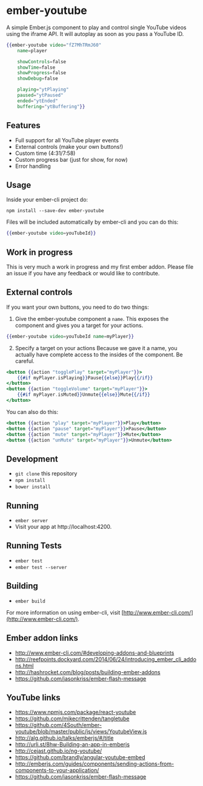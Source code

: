 # ember-youtube

A simple Ember.js component to play and control single YouTube videos using the iframe API. It will autoplay as soon as you pass a YouTube ID.

```hbs
{{ember-youtube video="fZ7MhTRmJ60"
	name=player

	showControls=false
	showTime=false
	showProgress=false
	showDebug=false

	playing="ytPlaying"
	paused="ytPaused"
	ended="ytEnded"
	buffering="ytBuffering"}}
```

## Features

- Full support for all YouTube player events
- External controls (make your own buttons!)
- Custom time (4:31/7:58)
- Custom progress bar (just for show, for now)
- Error handling

## Usage

Inside your ember-cli project do:

`npm install --save-dev ember-youtube`

Files will be included automatically by ember-cli and you can do this:

```hbs
{{ember-youtube video=youTubeId}}
```

## Work in progress

This is very much a work in progress and my first ember addon. Please file an issue if you have any feedback or would like to contribute.

## External controls

If you want your own buttons, you need to do two things:

1) Give the ember-youtube component a `name`.
This exposes the component and gives you a target for your actions.

```hbs
{{ember-youtube video=youTubeId name=myPlayer}}
```

2) Specify a target on your actions
Because we gave it a name, you actually have complete access to the insides of the component. Be careful.

```hbs
<button {{action "togglePlay" target="myPlayer"}}>
	{{#if myPlayer.isPlaying}}Pause{{else}}Play{{/if}}
</button>
<button {{action "toggleVolume" target="myPlayer"}}>
	{{#if myPlayer.isMuted}}Unmute{{else}}Mute{{/if}}
</button>
```

You can also do this:

```hbs
<button {{action "play" target="myPlayer"}}>Play</button>
<button {{action "pause" target="myPlayer"}}>Pause</button>
<button {{action "mute" target="myPlayer"}}>Mute</button>
<button {{action "unMute" target="myPlayer"}}>Unmute</button>
```

## Development

* `git clone` this repository
* `npm install`
* `bower install`

## Running

* `ember server`
* Visit your app at http://localhost:4200.

## Running Tests

* `ember test`
* `ember test --server`

## Building

* `ember build`

For more information on using ember-cli, visit [http://www.ember-cli.com/](http://www.ember-cli.com/).

## Ember addon links

* http://www.ember-cli.com/#developing-addons-and-blueprints
* http://reefpoints.dockyard.com/2014/06/24/introducing_ember_cli_addons.html
* http://hashrocket.com/blog/posts/building-ember-addons
* https://github.com/jasonkriss/ember-flash-message

## YouTube links

* https://www.npmjs.com/package/react-youtube
* https://github.com/mikecrittenden/tangletube
* https://github.com/4South/ember-youtube/blob/master/public/js/views/YoutubeView.js
* http://alg.github.io/talks/emberjs/#/title
* http://urli.st/8hw-Building-an-app-in-emberjs
* http://cejast.github.io/ng-youtube/
* https://github.com/brandly/angular-youtube-embed
* http://emberjs.com/guides/components/sending-actions-from-components-to-your-application/
* https://github.com/jasonkriss/ember-flash-message
